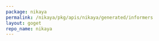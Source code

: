 ```yaml
---
package: nikaya
permalink: /nikaya/pkg/apis/nikaya/generated/informers
layout: goget
repo_name: nikaya
---
```

